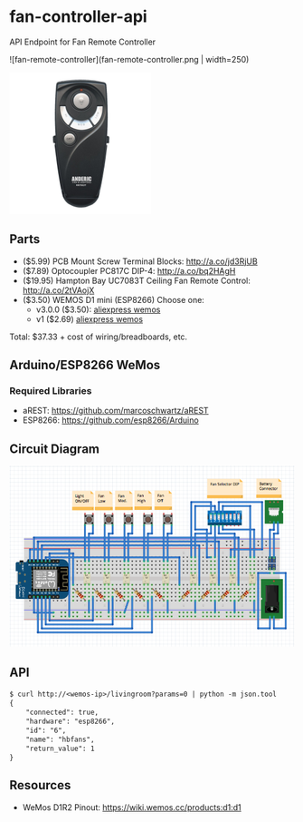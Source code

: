 # fan-controller-api

API Endpoint for Fan Remote Controller

![fan-remote-controller](fan-remote-controller.png | width=250)

<img src="fan-remote-controller.png" width="250">

## Parts

* ($5.99) PCB Mount Screw Terminal Blocks: <http://a.co/jd3RjUB>
* ($7.89) Optocoupler PC817C DIP-4: <http://a.co/bq2HAgH>
* ($19.95) Hampton Bay UC7083T Ceiling Fan Remote Control: <http://a.co/2tVAojX>
* ($3.50)  WEMOS D1 mini (ESP8266) Choose one:
	* v3.0.0 ($3.50): [aliexpress wemos](https://www.aliexpress.com/store/product/D1-mini-Mini-NodeMcu-4M-bytes-Lua-WIFI-Internet-of-Things-development-board-based-ESP8266/1331105_32529101036.html?spm=2114.12010608.0.0.7a2e719fKwc0Az)
	* v1 ($2.69) [aliexpress wemos](https://www.aliexpress.com/item/ESP8266-ESP12-ESP-12-WeMos-D1-Mini-WIFI-Dev-Kit-Development-Board-NodeMCU-Lua/32653918483.html?spm=2114.search0104.3.2.6a801ed5nPwD8c&ws_ab_test=searchweb0_0,searchweb201602_1_10152_10151_10065_10344_10130_10068_10324_10342_10547_10325_10343_10546_10340_10548_10341_10545_10084_10083_10618_10630_10307_10313_10059_10534_100031_10103_10627_10626_10624_10623_10622_10621_10620_10142,searchweb201603_25,ppcSwitch_5&algo_expid=4779d5af-12ca-44c9-bd20-c7c6f4e0208d-0&algo_pvid=4779d5af-12ca-44c9-bd20-c7c6f4e0208d&transAbTest=ae803_5&priceBeautifyAB=0)

Total: $37.33 + cost of wiring/breadboards, etc.

## Arduino/ESP8266 WeMos

### Required Libraries

* aREST: <https://github.com/marcoschwartz/aREST>
* ESP8266: <https://github.com/esp8266/Arduino>

## Circuit Diagram

![WeMos Fan Controller](fan-controller-circuit-diagram.png)

## API

```
$ curl http://<wemos-ip>/livingroom?params=0 | python -m json.tool
{
    "connected": true,
    "hardware": "esp8266",
    "id": "6",
    "name": "hbfans",
    "return_value": 1
}
```

## Resources

* WeMos D1R2 Pinout: <https://wiki.wemos.cc/products:d1:d1>
